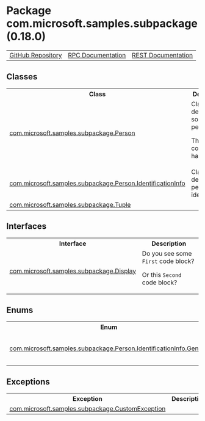 # Package com.microsoft.samples.subpackage (0.18.0)
<table>
   <tr>
     <td><a href="https://github.com/googleapis/google-cloud-java/tree/main/java-apikeys/google-cloud-apikeys/src/main/java/com/microsoft/samples/subpackage">GitHub Repository</a></td>
     <td><a href="https://cloud.google.com/api-keys/docs/reference/rpc">RPC Documentation</a></td>
     <td><a href="https://cloud.google.com/api-keys/docs/reference/rest">REST Documentation</a></td>
   </tr>
 </table>

## Classes
<table>
   <tr>
     <th>
Class</th>
     <th>
Description</th>
<tr>
<td><a href="https://cloud.google.com/java/docs/reference/google-cloud-apikeys/latest/com.microsoft.samples.subpackage.Person">com.microsoft.samples.subpackage.Person</a></td>
<td>
Class that describes some person

 <p>This comment has links to:
</td>
   </tr>
<tr>
<td><a href="https://cloud.google.com/java/docs/reference/google-cloud-apikeys/latest/com.microsoft.samples.subpackage.Person.IdentificationInfo">com.microsoft.samples.subpackage.Person.IdentificationInfo</a></td>
<td>
Class that describes person's identification</td>
   </tr>
<tr>
<td><a href="https://cloud.google.com/java/docs/reference/google-cloud-apikeys/latest/com.microsoft.samples.subpackage.Tuple">com.microsoft.samples.subpackage.Tuple</a></td>
<td>
</td>
   </tr>
 </table>

## Interfaces
<table>
   <tr>
     <th>
Interface</th>
     <th>
Description</th>
<tr>
<td><a href="https://cloud.google.com/java/docs/reference/google-cloud-apikeys/latest/com.microsoft.samples.subpackage.Display">com.microsoft.samples.subpackage.Display</a></td>
<td>
Do you see some <code>First</code> code block?

 <p>Or this <code>Second</code> code block?</td>
   </tr>
 </table>

## Enums
<table>
   <tr>
     <th>
Enum</th>
     <th>
Description</th>
<tr>
<td><a href="https://cloud.google.com/java/docs/reference/google-cloud-apikeys/latest/com.microsoft.samples.subpackage.Person.IdentificationInfo.Gender">com.microsoft.samples.subpackage.Person.IdentificationInfo.Gender</a></td>
<td>
Enum describes person's gender</td>
   </tr>
 </table>

## Exceptions
<table>
   <tr>
     <th>
Exception</th>
     <th>
Description</th>
<tr>
<td><a href="https://cloud.google.com/java/docs/reference/google-cloud-apikeys/latest/com.microsoft.samples.subpackage.CustomException">com.microsoft.samples.subpackage.CustomException</a></td>
<td>
</td>
   </tr>
 </table>

